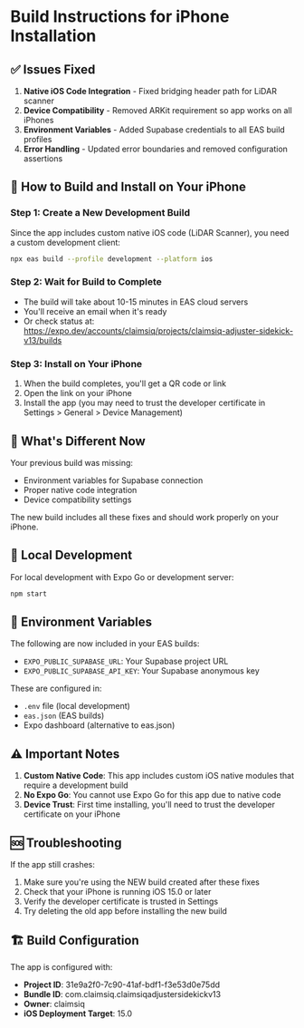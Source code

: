 # Build Instructions for iPhone Installation

## ✅ Issues Fixed

1. **Native iOS Code Integration** - Fixed bridging header path for LiDAR scanner
2. **Device Compatibility** - Removed ARKit requirement so app works on all iPhones
3. **Environment Variables** - Added Supabase credentials to all EAS build profiles
4. **Error Handling** - Updated error boundaries and removed configuration assertions

## 🚀 How to Build and Install on Your iPhone

### Step 1: Create a New Development Build
Since the app includes custom native iOS code (LiDAR Scanner), you need a custom development client:

```bash
npx eas build --profile development --platform ios
```

### Step 2: Wait for Build to Complete
- The build will take about 10-15 minutes in EAS cloud servers
- You'll receive an email when it's ready
- Or check status at: https://expo.dev/accounts/claimsiq/projects/claimsiq-adjuster-sidekick-v13/builds

### Step 3: Install on Your iPhone
1. When the build completes, you'll get a QR code or link
2. Open the link on your iPhone
3. Install the app (you may need to trust the developer certificate in Settings > General > Device Management)

## 📱 What's Different Now

Your previous build was missing:
- Environment variables for Supabase connection
- Proper native code integration
- Device compatibility settings

The new build includes all these fixes and should work properly on your iPhone.

## 🔧 Local Development

For local development with Expo Go or development server:
```bash
npm start
```

## 📝 Environment Variables

The following are now included in your EAS builds:
- `EXPO_PUBLIC_SUPABASE_URL`: Your Supabase project URL
- `EXPO_PUBLIC_SUPABASE_API_KEY`: Your Supabase anonymous key

These are configured in:
- `.env` file (local development)
- `eas.json` (EAS builds)
- Expo dashboard (alternative to eas.json)

## ⚠️ Important Notes

1. **Custom Native Code**: This app includes custom iOS native modules that require a development build
2. **No Expo Go**: You cannot use Expo Go for this app due to native code
3. **Device Trust**: First time installing, you'll need to trust the developer certificate on your iPhone

## 🆘 Troubleshooting

If the app still crashes:
1. Make sure you're using the NEW build created after these fixes
2. Check that your iPhone is running iOS 15.0 or later
3. Verify the developer certificate is trusted in Settings
4. Try deleting the old app before installing the new build

## 🏗️ Build Configuration

The app is configured with:
- **Project ID**: 31e9a2f0-7c90-41af-bdf1-f3e53d0e75dd
- **Bundle ID**: com.claimsiq.claimsiqadjustersidekickv13
- **Owner**: claimsiq
- **iOS Deployment Target**: 15.0